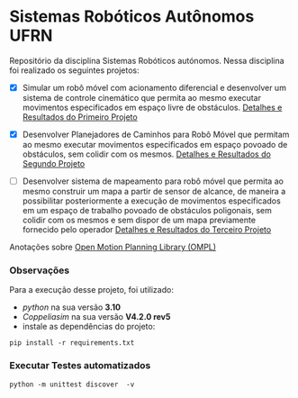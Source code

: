 # Sistemas Robóticos Autônomos UFRN

Repositório da disciplina Sistemas Robóticos autónomos.
Nessa disciplina foi realizado os seguintes projetos:

- [x]  Simular um robô móvel com acionamento diferencial e desenvolver um sistema de controle cinemático que permita ao mesmo executar movimentos especificados em espaço livre de obstáculos. [Detalhes e Resultados do Primeiro Projeto](docs/Primeiro_projeto.md)

- [x] Desenvolver Planejadores de Caminhos para Robô Móvel que
permitam ao mesmo executar movimentos especificados em espaço
povoado de obstáculos, sem colidir com os mesmos.  [Detalhes e Resultados do Segundo Projeto](docs/Segundo_projeto.md)

- [ ] Desenvolver sistema de mapeamento para robô móvel que permita ao mesmo construir um mapa a partir de sensor de alcance, de maneira a possibilitar posteriormente a execução de movimentos especificados em um espaço de trabalho povoado de obstáculos poligonais, sem colidir com os mesmos e sem dispor de um mapa previamente fornecido pelo operador [Detalhes e Resultados do Terceiro Projeto](docs/Terceiro_projeto.md)

Anotações sobre [Open Motion Planning Library (OMPL)](docs/ompl.md)

### Observações
Para a execução desse projeto, foi utilizado:
- _python_ na sua versão __3.10__
- _Coppeliasim_ na sua versão __V4.2.0 rev5__
- instale as dependências do projeto:

```shell
pip install -r requirements.txt
```

### Executar Testes automatizados
```shell
python -m unittest discover  -v
```